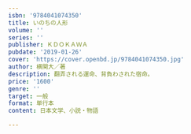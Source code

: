 ```yaml
---
isbn: '9784041074350'
title: いのちの人形
volume: ''
series: ''
publisher: ＫＤＯＫＡＷＡ
pubdate: '2019-01-26'
cover: 'https://cover.openbd.jp/9784041074350.jpg'
author: 横関大／著
description: 翻弄される運命、背負わされた宿命。
price: '1600'
genre: ''
target: 一般
format: 単行本
content: 日本文学、小説・物語

---
```

